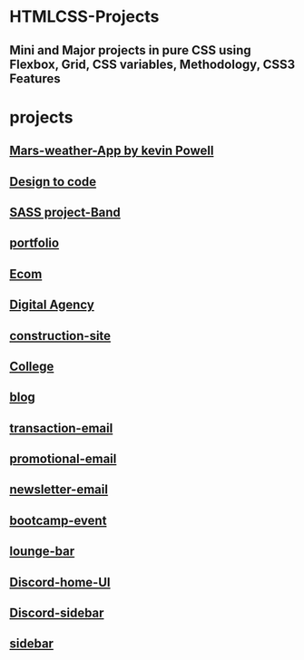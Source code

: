 # HTMLCSS-Projects
## Mini and Major projects in pure CSS using Flexbox, Grid, CSS variables, Methodology, CSS3 Features

# projects

## [Mars-weather-App by kevin Powell](https://alidhuniya.github.io/Design-to-Code-html-css/Mars-Weatherapp-Kevin/)
## [Design to code](https://alidhuniya.github.io/Design-to-Code-html-css/Kevin-powell/)
## [SASS project-Band](https://alidhuniya.github.io/musician-band/)
## [portfolio](https://alidhuniya.github.io/HTMLCSS-Projects/HTMLCSS-Portfolio/htmlcss-dev/)
## [Ecom](https://alidhuniya.github.io/HTMLCSS-Projects/Ecom/)

## [Digital Agency](https://alidhuniya.github.io/HTMLCSS-Projects/Digital%20Agency/)

## [construction-site](https://alidhuniya.github.io/HTMLCSS-Projects/construction-site/)

## [College](https://alidhuniya.github.io/HTMLCSS-Projects/College/)

## [blog](https://alidhuniya.github.io/HTMLCSS-Projects/blog/)

## [transaction-email](https://alidhuniya.github.io/HTMLCSS-Projects/Emaildeve-Foundation/transaction-email/)

## [promotional-email](https://alidhuniya.github.io/HTMLCSS-Projects/Emaildeve-Foundation/promotional/)

## [newsletter-email](https://alidhuniya.github.io/HTMLCSS-Projects/Emaildeve-Foundation/newsletter/)

## [bootcamp-event](https://alidhuniya.github.io/HTMLCSS-Projects/bootcamp-event/)

## [lounge-bar](https://alidhuniya.github.io/HTMLCSS-Projects/lounge-bar/)

## [Discord-home-UI](https://alidhuniya.github.io/HTMLCSS-Projects/Gridproject/discord-home-UI/)

## [Discord-sidebar](https://alidhuniya.github.io/HTMLCSS-Projects/Gridproject/discordSidebar-UI/)

## [sidebar](https://alidhuniya.github.io/HTMLCSS-Projects/Sidebar/youtubetype/)



